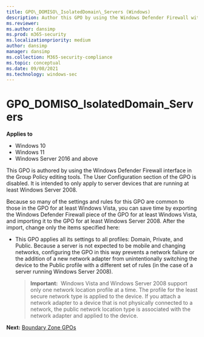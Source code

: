```yaml
---
title: GPO\_DOMISO\_IsolatedDomain\_Servers (Windows)
description: Author this GPO by using the Windows Defender Firewall with Advanced Security interface in the Group Policy editing tools.
ms.reviewer: 
ms.author: dansimp
ms.prod: m365-security
ms.localizationpriority: medium
author: dansimp
manager: dansimp
ms.collection: M365-security-compliance
ms.topic: conceptual
ms.date: 09/08/2021
ms.technology: windows-sec
---
```


# GPO\_DOMISO\_IsolatedDomain\_Servers

**Applies to**
-   Windows 10
-   Windows 11
-   Windows Server 2016 and above

This GPO is authored by using the Windows Defender Firewall interface in the Group Policy editing tools. The User Configuration section of the GPO is disabled. It is intended to only apply to server devices that are running at least Windows Server 2008.

Because so many of the settings and rules for this GPO are common to those in the GPO for at least Windows Vista, you can save time by exporting the Windows Defender Firewall piece of the GPO for at least Windows Vista, and importing it to the GPO for at least Windows Server 2008. After the import, change only the items specified here:

-   This GPO applies all its settings to all profiles: Domain, Private, and Public. Because a server is not expected to be mobile and changing networks, configuring the GPO in this way prevents a network failure or the addition of a new network adapter from unintentionally switching the device to the Public profile with a different set of rules (in the case of a server running Windows Server 2008).

    >**Important:**  Windows Vista and Windows Server 2008 support only one network location profile at a time. The profile for the least secure network type is applied to the device. If you attach a network adapter to a device that is not physically connected to a network, the public network location type is associated with the network adapter and applied to the device.

**Next:** [Boundary Zone GPOs](boundary-zone-gpos.md)
